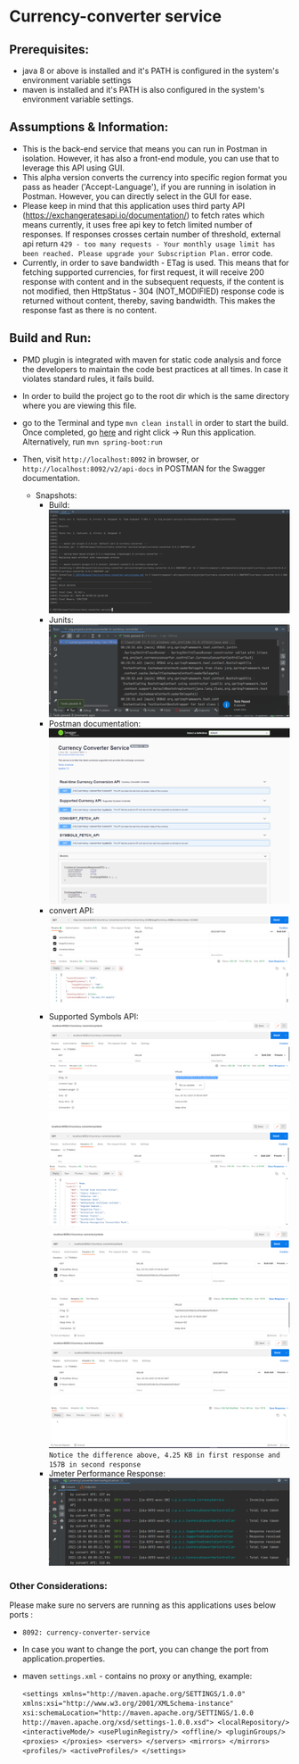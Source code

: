 # Currency-converter service

## Prerequisites:

- java 8 or above is installed and it's PATH is configured in the system's environment variable settings
- maven is installed and it's PATH is also configured in the system's environment variable settings.

## Assumptions & Information:

- This is the back-end service that means you can run in Postman in isolation. However, it has also a front-end 
  module, you can use that to leverage this API using GUI.
- This alpha version converts the currency into specific region format you pass as header ('Accept-Language'), if 
  you are running in isolation in Postman. However, you can directly select in the GUI for ease.
- Please keep in mind that this application uses third party API (https://exchangeratesapi.io/documentation/) to 
  fetch rates which means currently, it uses free api key to fetch limited number of responses. If responses crosses 
  certain 
  number of threshold, external api return `429 - too many requests - Your monthly usage limit has been reached. Please upgrade your Subscription Plan.` error code.   
- Currently, in order to save bandwidth - ETag is used. This means that for fetching supported currencies, for first 
  request, it will receive 200 response with content and in the subsequent requests, if the content is not modified, 
  then HttpStatus - 304 (NOT_MODIFIED) response code is returned without content, thereby, saving bandwidth. This makes 
  the response fast as there is no content.

## Build and Run:
- PMD plugin is integrated with maven for static code analysis and force the developers to maintain the code best
  practices at all times. In case it violates standard rules, it fails build.
- In order to build the project go to the root dir which is the same directory where you are viewing this file.
- go to the Terminal and type `mvn clean install` in order to start the build.
  Once completed, go [here](./src/main/java/org/project/currencyconverter/CurrencyConverterServiceApplication.java) and 
  right 
  click 
  -> Run this application. Alternatively, run `mvn spring-boot:run`
- Then, visit `http://localhost:8092` in browser, or `http://localhost:8092/v2/api-docs` in POSTMAN for the Swagger 
  documentation.  
  
  - Snapshots: 
    - Build: 
  ![img.png](img.png)
    - Junits:
      ![img_1.png](img_1.png)
    - Postman documentation:    
    ![img_7.png](img_7.png)
    - convert API: <br/>
    ![img_8.png](img_8.png)
     - Supported Symbols API:  <br/> 
    ![img_9.png](img_9.png) <br/>
    ![img_10.png](img_10.png) <br/>
    ![img_11.png](img_11.png) <br/>
    ![img_12.png](img_12.png)
    `Notice the difference above, 4.25 KB in first response and 157B in second response`       
    - Jmeter Performance Response:   
    ![img_6.png](img_6.png)
  
### Other Considerations:
Please make sure no servers are running as this applications uses below ports :  <br/>
- `8092: currency-converter-service` <br/>
- In case you want to change the port, you can change the port from application.properties. <br/>
- maven `settings.xml` - contains no proxy or anything, example:

    `<settings xmlns="http://maven.apache.org/SETTINGS/1.0.0"  xmlns:xsi="http://www.w3.org/2001/XMLSchema-instance"  xsi:schemaLocation="http://maven.apache.org/SETTINGS/1.0.0                      http://maven.apache.org/xsd/settings-1.0.0.xsd">
	<localRepository/>
	<interactiveMode/>
	<usePluginRegistry/>
	<offline/>
	<pluginGroups/>
	<proxies>
    </proxies>
	<servers>
    </servers>
	<mirrors>
	</mirrors>
	<profiles/>
	<activeProfiles/>
    </settings>`